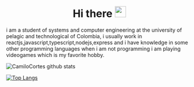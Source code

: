 <h1 align="center">
  Hi there
 <img alt="wave" src="https://raw.githubusercontent.com/MartinHeinz/MartinHeinz/master/wave.gif" width="30px">
</h1>  

<p>
i am a student of systems and computer engineering at the university of pelagic and technological of Colombia, i usually work in reactjs,javascript,typescript,nodejs,express and i have knowledge in some other programming languages when i am not programming i am playing videogames which is my favorite hobby.
</p>

![CamiloCortes github stats](https://github-readme-stats.vercel.app/api?username=CamiloCortesM&show_icons=true&theme=cobalt)

[![Top Langs](https://github-readme-stats.vercel.app/api/top-langs/?username=CamiloCortesM&layout=compacte&theme=cobalt&exclude_repo=-Fast-and-furious)](https://github.com/anuraghazra/github-readme-stats)
